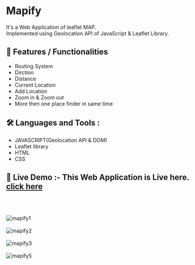 
# Mapify
It's a Web Application of leaflet MAP.<br>
Implemented using Geolocation API of JavaScript & Leaflet Library.

## 💁 Features / Functionalities
  
  - Routing System
  - Dirction
  - Distance
  - Current Location
  - Add Location
  - Zoom in & Zoom out
  - More then one place finder in same time

## 🛠️ Languages and Tools :
  - JAVASCRIPT(Geolocation API & DOM)
  - Leaflet library
  - HTML
  - CSS

## 🚀 Live Demo :- This Web Application is Live here. [click here](https://subrata-9999.github.io/Mapify/)
<br><br>
   

![mapify1](https://user-images.githubusercontent.com/109057053/188257263-3ebfc8d8-5ee8-464c-b617-2ccb9d20d769.png)<br><br>
![mapify2](https://user-images.githubusercontent.com/109057053/188257272-1042c255-f39d-418c-99b5-d36948f47638.png)<br><br>
![mapify3](https://user-images.githubusercontent.com/109057053/188257289-0ae199e5-0fb6-449a-b71e-82b89486b8ac.png)<br><br>
![mapify5](https://user-images.githubusercontent.com/109057053/188257297-bfe40267-3adb-4799-a8f8-2e81bbd6ec8b.jpg)<br><br>
